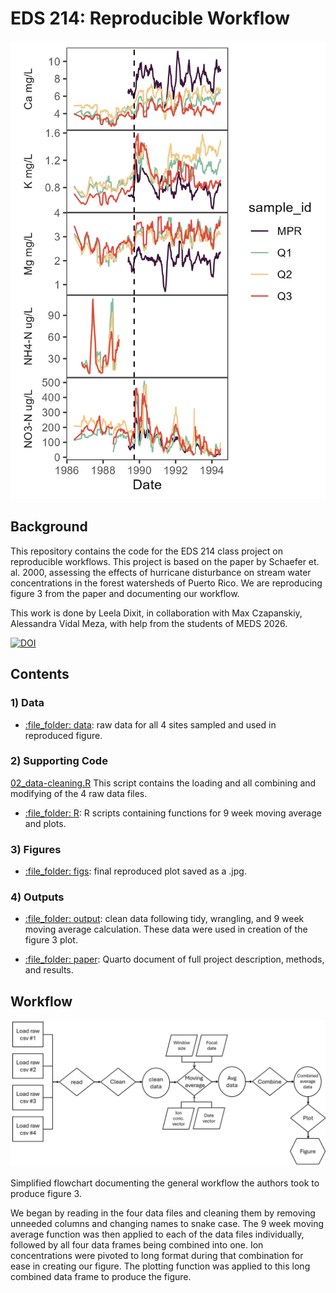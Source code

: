 # EDS 214: Reproducible Workflow

![Reproduced Figure 3](figs/figure-3.jpg)

## Background
This repository contains the code for the EDS 214 class project on reproducible workflows. This project is based on the paper by Schaefer et. al. 2000, assessing the effects of hurricane disturbance on stream water concentrations in the forest watersheds of Puerto Rico. We are reproducing figure 3 from the paper and documenting our workflow.

This work is done by Leela Dixit, in collaboration with Max Czapanskiy, Alessandra Vidal Meza, with help from the students of MEDS 2026.

[![DOI](https://www.cambridge.org/core/journals/journal-of-tropical-ecology/article/effects-of-hurricane-disturbance-on-stream-water-concentrations-and-fluxes-in-eight-tropical-forest-watersheds-of-the-luquillo-experimental-forest-puerto-rico/2511D4A53DA2C95406014ED75441E77B)](https://doi.org/10.1017/s0266467400001358)

## Contents
### 1) Data
- [:file\_folder: data](https://github.com/lsdixit/eds214-reproducible-workflow/tree/main/data): raw data for all 4 sites sampled and used in reproduced figure.

### 2) Supporting Code
[02_data-cleaning.R](https://github.com/lsdixit/eds214-reproducible-workflow/blob/main/02_data-cleaning.R) This script contains the loading and all combining and modifying of the 4 raw data files. 

- [:file\_folder: R](https://github.com/lsdixit/eds214-reproducible-workflow/tree/main/R): R scripts containing functions for 9 week moving average and plots.

### 3) Figures
- [:file\_folder: figs](https://github.com/lsdixit/eds214-reproducible-workflow/tree/main/figs): final reproduced plot saved as a .jpg.

### 4) Outputs
- [:file\_folder: output](https://github.com/lsdixit/eds214-reproducible-workflow/tree/main/output): clean data following tidy, wrangling, and 9 week moving average calculation. These data were used in creation of the figure 3 plot.

- [:file\_folder: paper](https://github.com/lsdixit/eds214-reproducible-workflow/tree/main/paper): Quarto document of full project description, methods, and results.

## Workflow
![Workflow Flowchat](figs/flowchart_workflow.jpg)

Simplified flowchart documenting the general workflow the authors took to produce figure 3. 

We began by reading in the four data files and cleaning them by removing unneeded columns and changing names to snake case. The 9 week moving average function was then applied to each of the data files individually, followed by all four data frames being combined into one. Ion concentrations were pivoted to long format during that combination for ease in creating our figure. The plotting function was applied to this long combined data frame to produce the figure. 